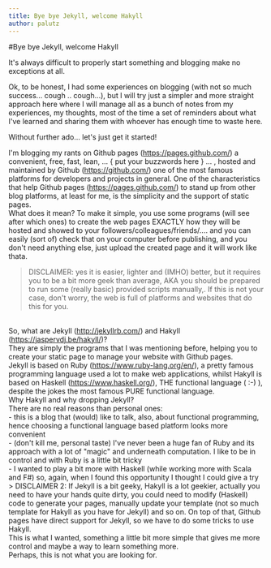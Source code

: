 ```yaml
---
title: Bye bye Jekyll, welcome Hakyll
author: palutz
---
```


#Bye bye Jekyll, welcome Hakyll 

It's always difficult to properly start something and blogging make no exceptions at all.

Ok, to be honest, I had some experiences on blogging (with not so much success... cough .. cough...), but I will try just a simpler and more straight approach here where I will manage all as a bunch of notes from my experiences, my thoughts, most of the time a set of reminders about what I've learned and sharing them with whoever has enough time to waste here.

Without further ado... let's just get it started!

I'm blogging my rants on Github pages (https://pages.github.com/) a convenient, free, fast, lean, ... { put your buzzwords here } ... , hosted and maintained by Github (https://github.com/) one of the most famous platforms for developers and projects in general. One of the characteristics that help Github pages (https://pages.github.com/) to stand up from other blog platforms, at least for me, is the simplicity and the support of static pages.<br>What does it mean? To make it simple, you use 
some programs (will see after which ones) to create the web pages EXACTLY how they will be hosted and showed to your followers/colleagues/friends/.... and you can easily (sort of) check that on your computer before publishing, and you don't need anything else, just upload the created page and it will work like thata. 

> DISCLAIMER: yes it is easier, lighter and (IMHO) better, but it requires you to be a bit more geek than average, AKA you should be prepared to run some (really basic) provided scripts manually,. If this is not your case, don't worry, the web is full of platforms and websites that do this for you.

<br>So, what are Jekyll (http://jekyllrb.com/) and <g class="gr_ gr_4638 gr-alert gr_spell gr_disable_anim_appear gr_replaced" data-gr-id="4638" id="4638">Hakyll</g> (https://jaspervdj.be/hakyll/)?<br>They are simply the programs that I was mentioning before, helping you to create your static page to manage your website with Github pages.<br>Jekyll is based on Ruby (https://www.ruby-lang.org/en/), a pretty famous programming language used a lot to make web applications, whilst Hakyll is 
based on Haskell (https://www.haskell.org/), THE functional language ( :-) ), despite the jokes the most famous PURE functional language.<br>Why <g class="gr_ gr_2596 gr-alert gr_spell gr_disable_anim_appear" data-gr-id="2596" id="2596">Hakyll</g> and why dropping Jekyll?<br>There are no real reasons than personal ones:<br>- this is a blog that (would) like to talk, also, about functional programming, hence choosing a functional language based platform looks more convenient<br>- (don't kill me, personal taste) I've never been a huge fan of Ruby and its approach with a lot of "magic" and underneath computation. I like to be in control and with Ruby is a little bit tricky<br>- I wanted to play a bit more with Haskell (while working more with Scala and F#) so, again, when I found this opportunity I thought I could give a try<br>&gt; DISCLAIMER 2: If Jekyll is a bit geeky, Hakyll is a lot geekier, actually you need to have your hands quite dirty, you could need to modify (Haskell) code to generate your pages, manually update your template (not so much template for <g class="gr_ gr_4213 gr-alert gr_spell gr_disable_anim_appear" data-gr-id="4213" id="4213">Hakyll</g> as you have for Jekyll) and so on. On top of that, Github pages have direct support for Jekyll, so we have to do some tricks to use <g class="gr_ gr_5025 gr-alert gr_spell gr_disable_anim_appear" data-gr-id="5025" id="5025">Hakyll</g>.<br>This is what I wanted, something a little bit more simple that gives me more control and maybe a way to learn something more.<br>Perhaps, this is not what you are looking for.